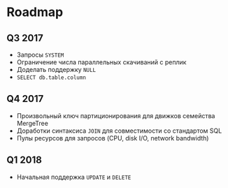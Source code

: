 # Roadmap

## Q3 2017

-   Запросы `SYSTEM`
-   Ограничение числа параллельных скачиваний с реплик
-   Доделать поддержку `NULL`
-   `SELECT db.table.column`

## Q4 2017

-   Произвольный ключ партиционирования для движков семейства MergeTree
-   Доработки синтаксиса `JOIN` для совместимости со стандартом SQL
-   Пулы ресурсов для запросов (CPU, disk I/O, network bandwidth)

## Q1 2018

-   Начальная поддержка `UPDATE` и `DELETE`

